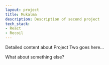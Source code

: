 ```yaml
---
layout: project
title: Mukalma
description: Description of second project
tech_stack:
- React
- Recoil
---
```


Detailed content about Project Two goes here...

What about something else?